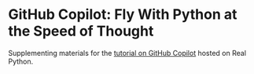 # GitHub Copilot: Fly With Python at the Speed of Thought

Supplementing materials for the [tutorial on GitHub Copilot](https://realpython.com/github-copilot-python/) hosted on Real Python.
